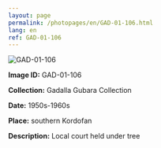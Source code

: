```yaml
---
layout: page
permalink: /photopages/en/GAD-01-106.html
lang: en
ref: GAD-01-106
---
```


![GAD-01-106](/smallimages/GAD-01-106-600.jpg)

**Image ID:** GAD-01-106

**Collection:** Gadalla Gubara Collection

**Date:** 1950s-1960s

**Place:** southern Kordofan

**Description:** Local court held under tree

